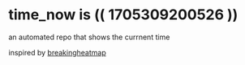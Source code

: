 # time_now is (( 1705309200526 ))

an automated repo that shows the currnent time

inspired by [breakingheatmap](https://github.com/breakingheatmap/breakingheatmap)